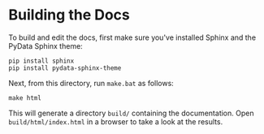 # Building the Docs

To build and edit the docs, first make sure you've installed Sphinx and the PyData Sphinx theme:

```
pip install sphinx
pip install pydata-sphinx-theme
```

Next, from this directory, run `make.bat` as follows:

```
make html
```

This will generate a directory `build/` containing the documentation. Open `build/html/index.html` in a browser to take a look at the results.